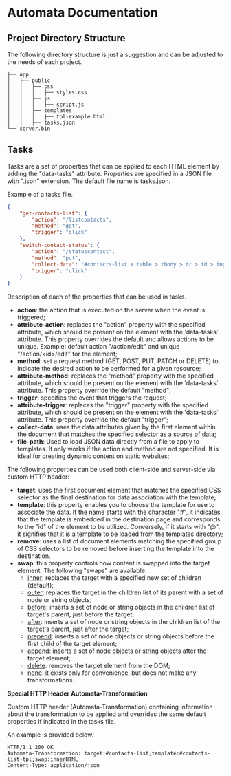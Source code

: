 # Automata Documentation

## Project Directory Structure

The following directory structure is just a suggestion and can be adjusted to the needs of each project.

```
├── app
│   ├── public
│   │   ├── css
│   │   │   ├── styles.css
│   │   ├── js
│   │   │   ├── script.js
│   │   ├── templates
│   │   │   ├── tpl-example.html
│   │   ├── tasks.json
└── server.bin
```

## Tasks

Tasks are a set of properties that can be applied to each HTML element by adding the "data-tasks" attribute. Properties are specified in a JSON file with ".json" extension. The default file name is tasks.json.

Example of a tasks file.

```json
{
    "get-contacts-list": {
        "action": "/listcontacts",
        "method": "get",
        "trigger": "click"
    },
    "switch-contact-status": {
        "action": "/statuscontact",
        "method": "put",
        "collect-data": "#contacts-list > table > tbody > tr > td > input[name]",
        "trigger": "click"
    }
}
```
Description of each of the properties that can be used in tasks.

- **action**: the action that is executed on the server when the event is triggered;
- **attribute-action**: replaces the "action" property with the specified attribute, which should be present on the element with the 'data-tasks' attribute. This property overrides the default and allows actions to be unique.
	Example: default action "/action/edit" and unique "/action/\<id\>/edit" for the element;
- **method**: set a request method (GET, POST, PUT, PATCH or DELETE) to indicate the desired action to be performed for a given resource;
- **attribute-method**: replaces the "method" property with the specified attribute, which should be present on the element with the 'data-tasks' attribute. This property override the default "method";
- **trigger**: specifies the event that triggers the request;
- **attribute-trigger**: replaces the "trigger" property with the specified attribute, which should be present on the element with the 'data-tasks' attribute. This property override the default "trigger";
- **collect-data**: uses the data attributes given by the first element within the document that matches the specified selector as a source of data;
- **file-path**: Used to load JSON data directly from a file to apply to templates. It only works if the action and method are not specified. It is ideal for creating dynamic content on static websites;

The following properties can be used both client-side and server-side via custom HTTP header:

- **target**: uses the first document element that matches the specified CSS selector as the final destination for data association with the template;
- **template**: this property enables you to choose the template for use to associate the data. If the name starts with the character "#", it indicates that the template is embedded in the destination page and corresponds to the "id" of the element to be utilized. Conversely, if it starts with "@", it signifies that it is a template to be loaded from the templates directory;
- **remove**: uses a list of document elements matching the specified group of CSS selectors to be removed before inserting the template into the destination.
- **swap**: this property controls how content is swapped into the target element. The following "swaps" are available:
    - <ins>inner</ins>: replaces the target with a specified new set of children (default);
    - <ins>outer</ins>: replaces the target in the children list of its parent with a set of node or string objects;
    - <ins>before</ins>: inserts a set of node or string objects in the children list of target's parent, just before the target;
    - <ins>after</ins>: inserts a set of node or string objects in the children list of the target's parent, just after the target;
    - <ins>prepend</ins>: inserts a set of node objects or string objects before the first child of the target element;
    - <ins>append</ins>: inserts a set of node objects or string objects after the target element;
    - <ins>delete</ins>: removes the target element from the DOM;
    - <ins>none</ins>: it exists only for convenience, but does not make any transformations.

**Special HTTP Header Automata-Transformation**

Custom HTTP header (Automata-Transformation) containing information about the transformation to be applied and overrides the same default properties if indicated in the tasks file.

An example is provided below.

```http
HTTP/1.1 200 OK
Automata-Transformation: target:#contacts-list;template:#contacts-list-tpl;swap:innerHTML
Content-Type: application/json
```
